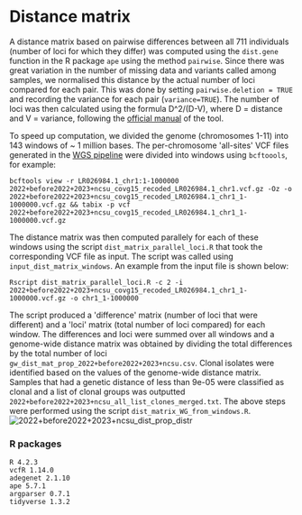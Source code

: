 # Distance matrix

A distance matrix based on pairwise differences between all 711 individuals (number of loci for which they differ) was computed using the `dist.gene` function in the R package `ape` using the method `pairwise`. Since there was great variation in the number of missing data and variants called among samples, we normalised this distance by the actual number of loci compared for each pair. This was done by setting `pairwise.deletion = TRUE` and recording the variance for each pair (`variance=TRUE`). The number of loci was then calculated using the formula D^2/(D-V), where D = distance and V = variance, following the [official manual](https://search.r-project.org/CRAN/refmans/ape/html/dist.gene.html) of the tool. 

To speed up computation, we divided the genome (chromosomes 1-11) into 143 windows of ~ 1 million bases. The per-chromosome 'all-sites' VCF files generated in the [WGS pipeline](../WGS_pipeline/WGS_pipeline.md) were divided into windows using `bcftoools`, for example:
```
bcftools view -r LR026984.1_chr1:1-1000000 2022+before2022+2023+ncsu_covg15_recoded_LR026984.1_chr1.vcf.gz -Oz -o 2022+before2022+2023+ncsu_covg15_recoded_LR026984.1_chr1_1-1000000.vcf.gz && tabix -p vcf 2022+before2022+2023+ncsu_covg15_recoded_LR026984.1_chr1_1-1000000.vcf.gz

```

The distance matrix was then computed parallely for each of these windows using the script `dist_matrix_parallel_loci.R` that took the corresponding VCF file as input. The script was called using `input_dist_matrix_windows`. An example from the input file is shown below:
```
Rscript dist_matrix_parallel_loci.R -c 2 -i 2022+before2022+2023+ncsu_covg15_recoded_LR026984.1_chr1_1-1000000.vcf.gz -o chr1_1-1000000
```  
The script produced a 'difference' matrix (number of loci that were different) and a 'loci' matrix (total number of loci compared) for each window. The differences and loci were summed over all windows and a genome-wide distance matrix was obtained by dividing the total differences by the total number of loci `gw_dist_mat_prop_2022+before2022+2023+ncsu.csv`. 
Clonal isolates were identified based on the values of the genome-wide distance matrix. Samples that had a genetic distance of less than 9e-05 were classified as clonal and a list of clonal groups was outputted `2022+before2022+2023+ncsu_all_list_clones_merged.txt`. 
The above steps were performed using the script `dist_matrix_WG_from_windows.R`.
![2022+before2022+2023+ncsu_dist_prop_distr](https://github.com/fmenardo/Bgt_popgen_Europe_2024/assets/90404355/ab3b4cbe-5810-4835-96d6-dd575f847017)

### R packages
```
R 4.2.3
vcfR 1.14.0
adegenet 2.1.10
ape 5.7.1
argparser 0.7.1
tidyverse 1.3.2
```
